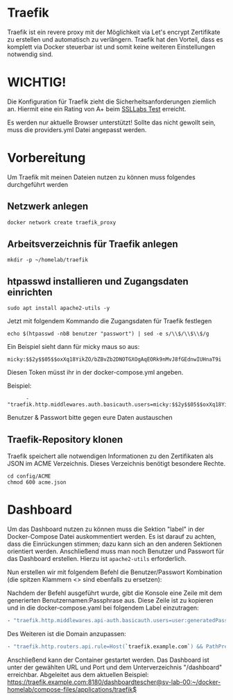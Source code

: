 # Traefik

Traefik ist ein revere proxy mit der Möglichkeit via Let's encrypt Zertifikate zu erstellen und automatisch zu verlängern. Traefik hat den Vorteil, dass es komplett via Docker steuerbar ist und somit keine weiteren Einstellungen notwendig sind.

# WICHTIG!
Die Konfiguration für Traefik zieht die Sicherheitsanforderungen ziemlich an. Hiermit eine ein Rating von A+ beim [SSLLabs Test](https://www.ssllabs.com/ssltest) erreicht.

Es werden nur aktuelle Browser unterstützt! Sollte das nicht gewollt sein, muss die
providers.yml Datei angepasst werden.

# Vorbereitung
Um Traefik mit meinen Dateien nutzen zu können muss folgendes durchgeführt werden

## Netzwerk anlegen
```bash
docker network create traefik_proxy
```
## Arbeitsverzeichnis für Traefik anlegen
```
mkdir -p ~/homelab/traefik
```
## htpasswd installieren und Zugangsdaten einrichten
```
sudo apt install apache2-utils -y
```
Jetzt mit folgendem Kommando die Zugangsdaten für Traefik festlegen
```
echo $(htpasswd -nbB benutzer "passwort") | sed -e s/\\$/\\$\\$/g
```
Ein Beispiel sieht dann für micky maus so aus:
```
micky:$$2y$$05$$oxXq18YikZO/bZBvZb2DNOTGXOgAqEORk9nMvJ8fGEdnwIUHnaT9i
```
Diesen Token müsst ihr in der docker-compose.yml angeben.

Beispiel:
```
      - "traefik.http.middlewares.auth.basicauth.users=micky:$$2y$$05$$oxXq18YikZO/bZBvZb2DNOTGXOgAqEORk9nMvJ8fGEdnwIUHnaT9i"
```
Benutzer & Passwort bitte gegen eure Daten austauschen

## Traefik-Repository klonen
Traefik speichert alle notwendigen Informationen zu den Zertifikaten als JSON im ACME Verzeichnis. Dieses Verzeichnis benötigt besondere Rechte.

```
cd config/ACME
chmod 600 acme.json
```

# Dashboard
Um das Dashboard nutzen zu können muss die Sektion "label" in der Docker-Compose Datei auskommentiert werden. Es ist darauf zu achten, dass die Einrückungen stimmen; dazu kann sich an den anderen Sektionen orientiert werden. Anschließend muss man noch Benutzer
und Passwort für das Dashboard erstellen. Hierzu ist ````apache2-utils```` erforderlich.


Nun erstellen wir mit folgendem Befehl die Benutzer/Passwort Kombination (die spitzen Klammern <> sind ebenfalls zu ersetzen):


 Nachdem der Befehl ausgeführt wurde, gibt die Konsole eine Zeile mit dem generierten Benutzernamen:Passphrase aus. Diese Zeile ist zu kopieren und in die docker-compose.yaml bei folgendem Label einzutragen:

````bash
- "traefik.http.middlewares.api-auth.basicauth.users=user:generatedPass"
````

Des Weiteren ist die Domain anzupassen:

````bash
- "traefik.http.routers.api.rule=Host(`traefik.example.com`) && PathPrefix(`/dashboard`)"
````

Anschließend kann der Container gestartet werden. Das Dashboard ist unter der gewählten URL und Port und dem Unterverzeichnis "/dashboard" erreichbar. Abgeleitet aus dem aktuellen Beispiel:
https://traefik.example.com:8180/dashboardtescher@sv-lab-00:~/docker-homelab/compose-files/applications/traefik$
